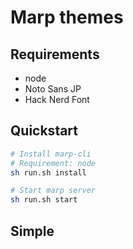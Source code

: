 # Marp themes

## Requirements
- node
- Noto Sans JP
- Hack Nerd Font

## Quickstart
```bash
# Install marp-cli
# Requirement: node
sh run.sh install

# Start marp server
sh run.sh start
```

## Simple
